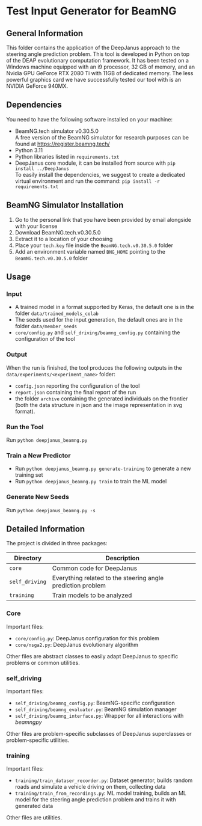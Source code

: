 # Test Input Generator for BeamNG #

## General Information ##
This folder contains the application of the DeepJanus approach to the steering angle prediction problem.
This tool is developed in Python on top of the DEAP evolutionary computation framework. It has been tested on a Windows machine equipped with an i9 processor, 32 GB of memory, and an Nvidia GPU GeForce RTX 2080 Ti with 11GB of dedicated memory.
The less powerful graphics card we have successfully tested our tool with is an NVIDIA GeForce 940MX.

## Dependencies ##
You need to have the following software installed on your machine:
- BeamNG.tech simulator v0.30.5.0\
A free version of the BeamNG simulator for research purposes can be found at https://register.beamng.tech/
- Python 3.11
- Python libraries listed in `requirements.txt`
- DeepJanus core module, it can be installed from source with `pip install ../DeepJanus`\
To easily install the dependencies, we suggest to create a dedicated virtual environment and run the command: `pip install -r requirements.txt`

## BeamNG Simulator Installation ##
1. Go to the personal link that you have been provided by email alongside with your license
2. Download BeamNG.tech.v0.30.5.0
3. Extract it to a location of your choosing
4. Place your `tech.key` file inside the `BeamNG.tech.v0.30.5.0` folder
5. Add an environment variable named `BNG_HOME` pointing to the `BeamNG.tech.v0.30.5.0` folder

## Usage ##

### Input ###
* A trained model in a format supported by Keras, the default one is in the folder `data/trained_models_colab`
* The seeds used for the input generation, the default ones are in the folder `data/member_seeds`
* `core/config.py` and `self_driving/beamng_config.py` containing the configuration of the tool

### Output ###
When the run is finished, the tool produces the following outputs in the `data/experiments/<experiment_name>` folder:
* `config.json` reporting the configuration of the tool
* `report.json` containing the final report of the run
* the folder `archive` containing the generated individuals on the frontier (both the data structure in json and the image representation in svg format).

### Run the Tool ###
Run `python deepjanus_beamng.py`

### Train a New Predictor ###
* Run `python deepjanus_beamng.py generate-training`  to generate a new training set
* Run `python deepjanus_beamng.py train`  to train the ML model

### Generate New Seeds ###
Run `python deepjanus_beamng.py -s`

## Detailed Information
The project is divided in three packages:

| Directory      | Description                                                 |
|----------------|-------------------------------------------------------------|
| `core`         | Common code for DeepJanus                                   |
| `self_driving` | Everything related to the steering angle prediction problem |
| `training`     | Train models to be analyzed                                 |

### Core
Important files:
- `core/config.py`: DeepJanus configuration for this problem
- `core/nsga2.py`: DeepJanus evolutionary algorithm

Other files are abstract classes to easily adapt DeepJanus to specific problems or common utilities.

### self_driving
Important files:
- `self_driving/beamng_config.py`: BeamNG-specific configuration
- `self_driving/beamng_evaluator.py`: BeamNG simulation manager
- `self_driving/beamng_interface.py`: Wrapper for all interactions with _beamngpy_

Other files are problem-specific subclasses of DeepJanus superclasses or problem-specific utilities.

### training
Important files:
- `training/train_dataser_recorder.py`: Dataset generator, builds random roads and simulate a vehicle driving on them, collecting data
- `training/train_from_recordings.py`: ML model training, builds an ML model for the steering angle prediction problem and trains it with generated data

Other files are utilities.